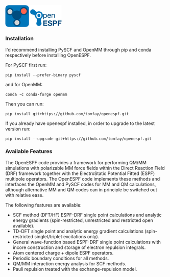 <img src="./logo/openespf-logo.png" alt="logo" width="35%">

### Installation

I'd recommend installing PySCF and OpenMM through pip and conda respectively before installing OpenESPF.

For PySCF first run:
```
pip install --prefer-binary pyscf
```
and for OpenMM:
```
conda -c conda-forge openmm
```
Then you can run:
```
pip install git+https://github.com/tomfay/openespf.git
```
If you already have openespf installed, in order to upgrade to the latest version run:
```
pip install --upgrade git+https://github.com/tomfay/openespf.git
```

### Available Features

The OpenESPF code provides a framework for performing QM/MM simulations with polarizable MM force fields within the Direct Reaction Field (DRF) framework together with the ElectroStatic Potential Fitted (ESPF) multipole operators. The OpenESPF code implements these methods and interfaces the OpenMM and PySCF codes for MM and QM calculations, although alternative MM and QM codes can in principle be switched out with relative ease. 

The following features are available:

* SCF method (DFT/HF) ESPF-DRF single point calculations and analytic energy gradients (spin-restricted, unrestricted and restricted open available).
* TD-DFT single point and analytic energy gradient calculations (spin-restricted singlet/triplet excitations only).
* General wave-function based ESPF-DRF single point calculations with incore construction and storage of electron repulsion integrals.
* Atom centered charge + dipole ESPF operators.
* Periodic boundary conditions for all methods.
* QM/MM interaction energy analysis for SCF methods.
* Pauli repulsion treated with the exchange-repulsion model.


